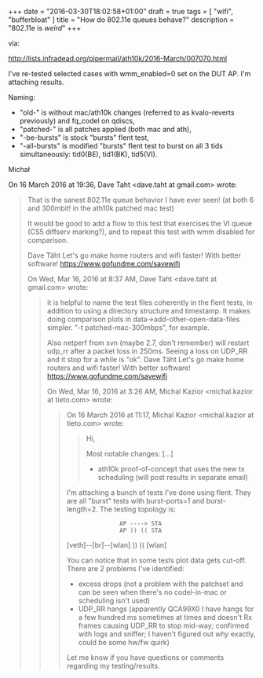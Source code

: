 +++
date = "2016-03-30T18:02:58+01:00"
draft = true
tags = [ "wifi", "bufferbloat" ]
title = "How do 802.11e queues behave?"
description = "802.11e is *weird*"
+++

via:

http://lists.infradead.org/pipermail/ath10k/2016-March/007070.html

I've re-tested selected cases with wmm_enabled=0 set on the DUT AP.
I'm attaching results.

Naming:
 * "old-" is without mac/ath10k changes (referred to as kvalo-reverts
previously) and fq_codel on qdiscs,
 * "patched-" is all patches applied (both mac and ath),
 * "-be-bursts" is stock "bursts" flent test,
 * "-all-bursts" is modified "bursts" flent test to burst on all 3
tids simultaneously: tid0(BE), tid1(BK), tid5(VI).


Michał

On 16 March 2016 at 19:36, Dave Taht <dave.taht at gmail.com> wrote:
> That is the sanest 802.11e queue behavior I have ever seen!  (at both
> 6 and 300mbit! in the ath10k patched mac test)
>
> It would be good to add a flow to this test that exercises the VI
> queue (CS5 diffserv marking?), and to repeat this test with wmm
> disabled for comparison.
>
>
> Dave Täht
> Let's go make home routers and wifi faster! With better software!
> https://www.gofundme.com/savewifi
>
>
> On Wed, Mar 16, 2016 at 8:37 AM, Dave Taht <dave.taht at gmail.com> wrote:
>> it is helpful to name the test files coherently in the flent tests, in
>> addition to using a directory structure and timestamp. It makes doing
>> comparison plots in data->add-other-open-data-files simpler. "-t
>> patched-mac-300mbps", for example.
>>
>> Also netperf from svn (maybe 2.7, don't remember) will restart udp_rr
>> after a packet loss in 250ms. Seeing a loss on UDP_RR and it stop for
>> a while is "ok".
>> Dave Täht
>> Let's go make home routers and wifi faster! With better software!
>> https://www.gofundme.com/savewifi
>>
>>
>> On Wed, Mar 16, 2016 at 3:26 AM, Michal Kazior <michal.kazior at tieto.com> wrote:
>>> On 16 March 2016 at 11:17, Michal Kazior <michal.kazior at tieto.com> wrote:
>>>> Hi,
>>>>
>>>> Most notable changes:
>>> [...]
>>>>  * ath10k proof-of-concept that uses the new tx
>>>>    scheduling (will post results in separate
>>>>    email)
>>>
>>> I'm attaching a bunch of tests I've done using flent. They are all
>>> "burst" tests with burst-ports=1 and burst-length=2. The testing
>>> topology is:
>>>
>>>                    AP ----> STA
>>>                    AP )) (( STA
>>>  [veth]--[br]--[wlan] )) (( [wlan]
>>>
>>> You can notice that in some tests plot data gets cut-off. There are 2
>>> problems I've identified:
>>>  - excess drops (not a problem with the patchset and can be seen when
>>> there's no codel-in-mac or scheduling isn't used)
>>>  - UDP_RR hangs (apparently QCA99X0 I have hangs for a few hundred ms
>>> sometimes at times and doesn't Rx frames causing UDP_RR to stop
>>> mid-way; confirmed with logs and sniffer; I haven't figured out *why*
>>> exactly, could be some hw/fw quirk)
>>>
>>> Let me know if you have questions or comments regarding my testing/results.
>>>
>>>
